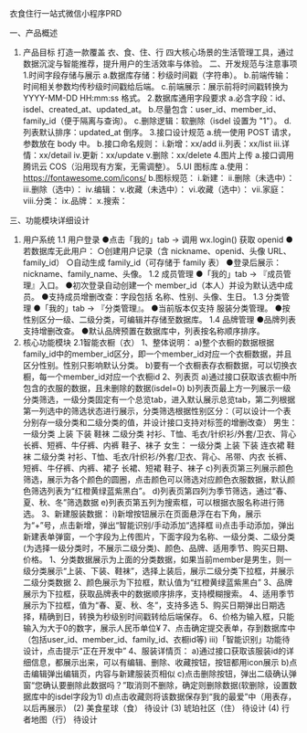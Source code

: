 衣食住行一站式微信小程序PRD

一、产品概述
1. 产品目标
   打造一款覆盖 衣、食、住、行 四大核心场景的生活管理工具，通过数据沉淀与智能推荐，提升用户的生活效率与体验。
   二、开发规范与注意事项
   1.时间字段存储与展示
   a.数据库存储：秒级时间戳（字符串）。
   b.前端传输：时间相关参数均传秒级时间戳给后端。
   c.前端展示：展示前将时间戳转换为 YYYY-MM-DD HH:mm:ss 格式。
   2.数据库通用字段要求
   a.必含字段：id、isdel、created_at、updated_at。
   b.尽量包含：user_id、member_id、family_id（便于隔离与查询）。
   c.删除逻辑：软删除（isdel 设置为 "1"）。
   d.列表默认排序：updated_at 倒序。
   3.接口设计规范
   a.统一使用 POST 请求，参数放在 body 中。
   b.接口命名规则：
   i.新增：xx/add
   ii.列表：xx/list
   iii.详情：xx/detail
   iv.更新：xx/update
   v.删除：xx/delete
   4.图片上传
   a.接口调用 腾讯云 COS（沿用现有方案，无需调整）。
   5.UI 图标库
   a.使用：https://fontawesome.com/icons/
   b.图标规范：
   i.新建：<i class="fa-solid fa-plus"></i>
   ii.删除（未选中）：<i class="fa-regular fa-trash-can"></i>
   iii.删除（选中）：<i class="fa-solid fa-trash-can"></i>
   iv.编辑：<i class="fa-solid fa-pen-to-square"></i>
   v.收藏（未选中）：<i class="fa-regular fa-heart"></i>
   vi.收藏（选中）：<i class="fa-solid fa-heart"></i>
   vii.家庭：<i class="fa-solid fa-house-chimney-window"></i>
   viii.分类：<i class="fa-solid fa-bars"></i>
   ix.品牌：<i class="fa-solid fa-copyright"></i>
   x.搜索：<i class="fa-solid fa-magnifying-glass"></i>

三、功能模块详细设计
1. 用户系统
   1.1 用户登录
   ●点击「我的」tab → 调用 wx.login() 获取 openid
   ●若数据库无此用户：
   ○创建用户记录（含 nickname、openid、头像 URL、family_id）
   ○自动生成 family_id（可存储于 family 表）
   ●登录后展示：nickname、family_name、头像。
   1.2 成员管理
   ●「我的」tab → 『成员管理』入口。
   ●初次登录自动创建一个 member_id（本人）并设为默认选中成员。
   ●支持成员增删改查：字段包括 名称、性别、头像、生日。
   1.3 分类管理
   ●「我的」tab → 『分类管理』。
   ●当前版本仅支持 服装分类管理。
   ●按性别区分一级、二级分类，可编辑并存储至数据库。
   1.4 品牌管理
   ●品牌列表支持增删改查。
   ●默认品牌预置在数据库中，列表按名称顺序排序。
2. 核心功能模块
   2.1智能衣橱（衣）
   1、整体说明：
   a)整个衣橱的数据根据family_id中的member_id区分，即一个member_id对应一个衣橱数据，并且区分性别。性别只影响默认分类。
   b)要有一个衣橱表存衣橱数据，可以切换衣橱，每一个member_id对应一个衣橱id
   2、列表页
   a)通过接口获取该衣橱中所包含的衣服的数据，且未删除的数据(isdel=0)
   b)列表页最上方一列展示一级分类筛选，一级分类固定有一个总览tab，进入默认展示总览tab，第二列根据第一列选中的筛选状态进行展示，分类筛选根据性别区分：（可以设计一个表分别存一级分类和二级分类的值，并设计接口支持对标签的增删改查）
   男生：
   一级分类	上装	下装	鞋袜
   二级分类	衬衫、T恤、毛衣/针织衫/外套/卫衣、背心	长裤、短裤、牛仔裤、内裤	鞋子、袜子
   女生：
   一级分类	上装	下装	连衣裙	鞋袜
   二级分类	衬衫、T恤、毛衣/针织衫/外套/卫衣、背心、吊带、内衣	长裤、短裤、牛仔裤、内裤、裙子	长裙、短裙	鞋子、袜子
   c)列表页第三列展示颜色筛选，展示为各个颜色的圆圈，点击颜色可以筛选对应颜色衣服数据，默认颜色筛选列表为“红橙黄绿蓝紫黑白”。
   d)列表页第四列为季节筛选，通过“春、夏、秋、冬”筛选数据
   e)列表页第五列为搜索框，可以根据衣服名称进行筛选。
   3、新建服装数据：
   i)新增按钮展示在页面悬浮在右下角，展示为“+”号，点击新增，弹出“智能识别/手动添加“选择框
   ii)点击手动添加，弹出新建表单弹窗，一个字段为上传图片，下面字段为名称、一级分类、二级分类(为选择一级分类时，不展示二级分类)、颜色、品牌、适用季节、购买日期、价格。
   1、分类数据展示为上面的分类数据，如果当前member是男生，则一级分类展示“上装、下装、鞋袜”，选择上装后，展示二级分类下拉框，并展示二级分类数据
   2、颜色展示为下拉框，默认值为“红橙黄绿蓝紫黑白”
   3、品牌展示为下拉框，获取品牌表中的数据顺序排序，支持模糊搜索。
   4、适用季节展示为下拉框，值为“春、夏、秋、冬”，支持多选
   5、购买日期弹出日期选择，精确到日，转换为秒级别时间戳转给后端保存。
   6、价格为输入框，只能输入为大于0的数字，展示人民币单位¥
   7、点击确定提交表单，存到数据库中（包括user_id、member_id、family_id、衣橱id等)
   iii)「智能识别」功能待设计，点击提示“正在开发中”
   4、服装详情页：
   a)通过接口获取该服装id的详细信息，都展示出来，可以有编辑、删除、收藏按钮，按钮都用icon展示
   b)点击编辑弹出编辑页，内容与新建服装页相似
   c)点击删除按钮，弹出二级确认弹窗“您确认要删除此数据吗？”取消则不删除，确定则删除数据(软删除，设置数据库中的isdel字段为1)
   d)点击收藏则将该数据保存到“我的最爱”中（用表存，以后再展示）
   (2) 美食星球（食）
   待设计
   (3) 琥珀社区（住）
   待设计
   (4) 行者地图（行）
   待设计

